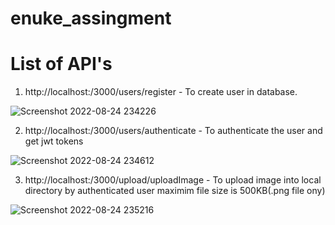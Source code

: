 # enuke_assingment

# List of API's

1. http://localhost:/3000/users/register - To create user in database.


![Screenshot 2022-08-24 234226](https://user-images.githubusercontent.com/22914243/186492669-e973768f-49a4-406e-bd32-3fff98ec9f4e.png)

2. http://localhost:/3000/users/authenticate - To authenticate the user and get jwt tokens

![Screenshot 2022-08-24 234612](https://user-images.githubusercontent.com/22914243/186493253-d4a0af24-0136-4972-9cbf-540ae32e045b.png)


3. http://localhost:/3000/upload/uploadImage - To upload image into local directory by authenticated user maximim file size is 500KB(.png file ony)



![Screenshot 2022-08-24 235216](https://user-images.githubusercontent.com/22914243/186494270-678a88a1-d066-4560-908d-bf12aa000f10.png)

